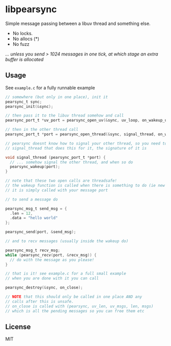 # libpearsync

Simple message passing between a libuv thread and something else.

* No locks.
* No allocs (*)
* No fuzz

*... unless you send > 1024 messages in one tick, at which stage an extra buffer is allocated*

## Usage

See `example.c` for a fully runnable example

``` c
// somewhere (but only in one place), init it
pearsync_t sync;
pearsync_init(&sync);

// then pass it to the libuv thread somehow and call
pearsync_port_t *uv_port = pearsync_open_uv(&sync, uv_loop, on_wakeup_uv);

// then in the other thread call
pearsync_port_t *port = pearsync_open_thread(&sync, signal_thread, on_wakeup);

// pearsync doesnt know how to signal your other thread, so you need to pass a function
// signal_thread that does this for it, the signature of it is

void signal_thread (pearsync_port_t *port) {
  // ... somehow signal the other thread, and when so do
  pearsync_wakeup(port);
}

// note that these two open calls are threadsafe!
// the wakeup function is called when there is something to do (ie new messages)
// it is simply called with your message port

// to send a message do

pearsync_msg_t send_msg = {
  .len = 12,
  .data = "hello world"
};

pearsync_send(port, &send_msg);

// and to recv messages (usually inside the wakeup do)

pearsync_msg_t recv_msg;
while (pearsync_recv(port, &recv_msg)) {
  // do with the message as you please!
}

// that is it! see example.c for a full small example
// when you are done with it you can call

pearsync_destroy(&sync, on_close);

// NOTE that this should only be called in one place AND any
// calls after this is unsafe.
// on_close is called with (pearsync, uv_len, uv_msgs, len, msgs)
// which is all the pending messages so you can free them etc
```

## License

MIT

